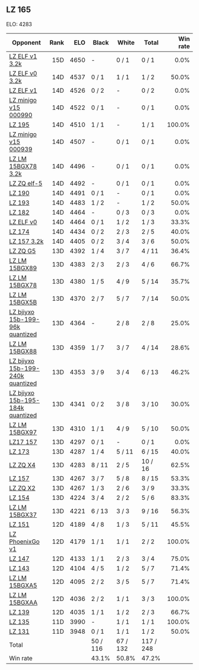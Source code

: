 ## LZ 165 ##

ELO: 4283

Opponent | Rank | ELO | Black | White | Total | Win rate
---------|-----:|----:|-------|-------|-------|-------:
[LZ ELF v1 3.2k](LZ%20ELF%20v1%203.2k.md) | 15D | 4650 | - | 0 / 1 | 0 / 1 | 0.0%
[LZ ELF v0 3.2k](LZ%20ELF%20v0%203.2k.md) | 14D | 4537 | 0 / 1 | 1 / 1 | 1 / 2 | 50.0%
[LZ ELF v1](LZ%20ELF%20v1.md) | 14D | 4526 | 0 / 2 | - | 0 / 2 | 0.0%
[LZ minigo v15 000990](LZ%20minigo%20v15%20000990.md) | 14D | 4522 | 0 / 1 | - | 0 / 1 | 0.0%
[LZ 195](LZ%20195.md) | 14D | 4510 | 1 / 1 | - | 1 / 1 | 100.0%
[LZ minigo v15 000939](LZ%20minigo%20v15%20000939.md) | 14D | 4507 | - | 0 / 1 | 0 / 1 | 0.0%
[LZ LM 15BGX78 3.2k](LZ%20LM%2015BGX78%203.2k.md) | 14D | 4496 | - | 0 / 1 | 0 / 1 | 0.0%
[LZ ZQ elf-5](LZ%20ZQ%20elf-5.md) | 14D | 4492 | - | 0 / 1 | 0 / 1 | 0.0%
[LZ 190](LZ%20190.md) | 14D | 4491 | 0 / 1 | - | 0 / 1 | 0.0%
[LZ 193](LZ%20193.md) | 14D | 4483 | 1 / 2 | - | 1 / 2 | 50.0%
[LZ 182](LZ%20182.md) | 14D | 4464 | - | 0 / 3 | 0 / 3 | 0.0%
[LZ ELF v0](LZ%20ELF%20v0.md) | 14D | 4464 | 0 / 1 | 1 / 2 | 1 / 3 | 33.3%
[LZ 174](LZ%20174.md) | 14D | 4434 | 0 / 2 | 2 / 3 | 2 / 5 | 40.0%
[LZ 157 3.2k](LZ%20157%203.2k.md) | 14D | 4405 | 0 / 2 | 3 / 4 | 3 / 6 | 50.0%
[LZ ZQ G5](LZ%20ZQ%20G5.md) | 13D | 4392 | 1 / 4 | 3 / 7 | 4 / 11 | 36.4%
[LZ LM 15BGX89](LZ%20LM%2015BGX89.md) | 13D | 4383 | 2 / 3 | 2 / 3 | 4 / 6 | 66.7%
[LZ LM 15BGX78](LZ%20LM%2015BGX78.md) | 13D | 4380 | 1 / 5 | 4 / 9 | 5 / 14 | 35.7%
[LZ LM 15BGX5B](LZ%20LM%2015BGX5B.md) | 13D | 4370 | 2 / 7 | 5 / 7 | 7 / 14 | 50.0%
[LZ bjiyxo 15b-199-96k quantized](LZ%20bjiyxo%2015b-199-96k%20quantized.md) | 13D | 4364 | - | 2 / 8 | 2 / 8 | 25.0%
[LZ LM 15BGX88](LZ%20LM%2015BGX88.md) | 13D | 4359 | 1 / 7 | 3 / 7 | 4 / 14 | 28.6%
[LZ bjiyxo 15b-199-240k quantized](LZ%20bjiyxo%2015b-199-240k%20quantized.md) | 13D | 4353 | 3 / 9 | 3 / 4 | 6 / 13 | 46.2%
[LZ bjiyxo 15b-195-184k quantized](LZ%20bjiyxo%2015b-195-184k%20quantized.md) | 13D | 4341 | 0 / 2 | 3 / 8 | 3 / 10 | 30.0%
[LZ LM 15BGX97](LZ%20LM%2015BGX97.md) | 13D | 4310 | 1 / 1 | 4 / 9 | 5 / 10 | 50.0%
[LZ17 157](LZ17%20157.md) | 13D | 4297 | 0 / 1 | - | 0 / 1 | 0.0%
[LZ 173](LZ%20173.md) | 13D | 4287 | 1 / 4 | 5 / 11 | 6 / 15 | 40.0%
[LZ ZQ X4](LZ%20ZQ%20X4.md) | 13D | 4283 | 8 / 11 | 2 / 5 | 10 / 16 | 62.5%
[LZ 157](LZ%20157.md) | 13D | 4267 | 3 / 7 | 5 / 8 | 8 / 15 | 53.3%
[LZ ZQ X2](LZ%20ZQ%20X2.md) | 13D | 4267 | 1 / 3 | 2 / 6 | 3 / 9 | 33.3%
[LZ 154](LZ%20154.md) | 13D | 4224 | 3 / 4 | 2 / 2 | 5 / 6 | 83.3%
[LZ LM 15BGX37](LZ%20LM%2015BGX37.md) | 13D | 4221 | 6 / 13 | 3 / 3 | 9 / 16 | 56.3%
[LZ 151](LZ%20151.md) | 12D | 4189 | 4 / 8 | 1 / 3 | 5 / 11 | 45.5%
[LZ PhoenixGo v1](LZ%20PhoenixGo%20v1.md) | 12D | 4179 | 1 / 1 | 1 / 1 | 2 / 2 | 100.0%
[LZ 147](LZ%20147.md) | 12D | 4133 | 1 / 1 | 2 / 3 | 3 / 4 | 75.0%
[LZ 143](LZ%20143.md) | 12D | 4104 | 4 / 5 | 1 / 2 | 5 / 7 | 71.4%
[LZ LM 15BGXA5](LZ%20LM%2015BGXA5.md) | 12D | 4095 | 2 / 2 | 3 / 5 | 5 / 7 | 71.4%
[LZ LM 15BGXAA](LZ%20LM%2015BGXAA.md) | 12D | 4036 | 2 / 2 | 1 / 1 | 3 / 3 | 100.0%
[LZ 139](LZ%20139.md) | 12D | 4035 | 1 / 1 | 1 / 2 | 2 / 3 | 66.7%
[LZ 135](LZ%20135.md) | 11D | 3990 | - | 1 / 1 | 1 / 1 | 100.0%
[LZ 131](LZ%20131.md) | 11D | 3948 | 0 / 1 | 1 / 1 | 1 / 2 | 50.0%
Total | | | 50 / 116 | 67 / 132 | 117 / 248 | 
Win rate| | | 43.1% | 50.8% | 47.2% | 
